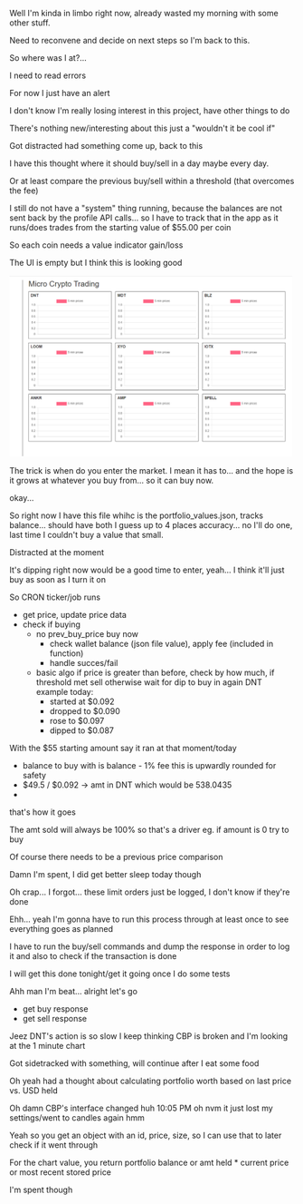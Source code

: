 Well I'm kinda in limbo right now, already wasted my morning with some other stuff.

Need to reconvene and decide on next steps so I'm back to this.

So where was I at?...

I need to read errors

For now I just have an alert

I don't know I'm really losing interest in this project, have other things to do

There's nothing new/interesting about this just a "wouldn't it be cool if"

Got distracted had something come up, back to this

I have this thought where it should buy/sell in a day maybe every day.

Or at least compare the previous buy/sell within a threshold (that overcomes the fee)

I still do not have a "system" thing running, because the balances are not sent back by the profile API calls... so I have to track that in the app as it runs/does trades from the starting value of $55.00 per coin

So each coin needs a value indicator gain/loss

The UI is empty but I think this is looking good

<img src="./media/02-11-2022--base-ui.PNG" width="500"/>

The trick is when do you enter the market. I mean it has to... and the hope is it grows at whatever you buy from... so it can buy now.

okay...

So right now I have this file whihc is the portfolio_values.json, tracks balance... should have both I guess up to 4 places accuracy... no I'll do one, last time I couldn't buy a value that small.

Distracted at the moment

It's dipping right now would be a good time to enter, yeah... I think it'll just buy as soon as I turn it on

So CRON ticker/job runs
- get price, update price data
- check if buying
  - no prev_buy_price buy now
    - check wallet balance (json file value), apply fee (included in function)
    - handle succes/fail
  - basic algo
    if price is greater than before, check by how much, if threshold met sell
    otherwise wait for dip to buy in again
    DNT example today:
    - started at $0.092
    - dropped to $0.090
    - rose to $0.097
    - dipped to $0.087

With the $55 starting amount
say it ran at that moment/today
- balance to buy with is balance - 1% fee this is upwardly rounded for safety
- $49.5 / $0.092 -> amt in DNT which would be 538.0435
- 

that's how it goes

The amt sold will always be 100% so that's a driver eg. if amount is 0 try to buy

Of course there needs to be a previous price comparison

Damn I'm spent, I did get better sleep today though

Oh crap... I forgot... these limit orders just be logged, I don't know if they're done

Ehh... yeah I'm gonna have to run this process through at least once to see everything goes as planned

I have to run the buy/sell commands and dump the response in order to log it and also to check if the transaction is done

I will get this done tonight/get it going once I do some tests

Ahh man I'm beat... alright let's go

- get buy response
- get sell response

Jeez DNT's action is so slow I keep thinking CBP is broken and I'm looking at the 1 minute chart

Got sidetracked with something, will continue after I eat some food

Oh yeah had a thought about calculating portfolio worth based on last price vs. USD held

Oh damn CBP's interface changed huh 10:05 PM oh nvm it just lost my settings/went to candles again hmm

Yeah so you get an object with an id, price, size, so I can use that to later check if it went through

For the chart value, you return portfolio balance or amt held * current price or most recent stored price

I'm spent though


